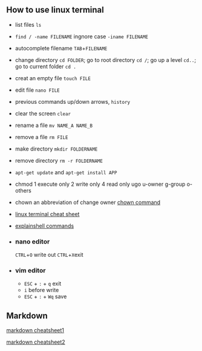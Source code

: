 ## How to use linux terminal
- list files `ls`
- `find / -name FILENAME` ingnore case `-iname FILENAME`
- autocomplete filename `TAB`+`FILENAME`
- change directory `cd FOLDER`; go to root directory `cd /`; go up a level `cd..`; go to current folder `cd .`
- creat an empty file `touch FILE`
- edit file `nano FILE`
- previous commands up/down arrows, `history`
- clear the screen `clear`
- rename a file `mv NAME_A NAME_B`
- remove a file `rm FILE`
- make directory `mkdir FOLDERNAME`
- remove directory `rm -r FOLDERNAME`
- `apt-get update` and `apt-get install APP`
- chmod 1 execute only 2 write only 4 read only  ugo
u-owner g-group o-others
- chown an abbreviation of change owner
[chown command](http://www.cnblogs.com/peida/archive/2012/12/04/2800684.html)
- [linux terminal cheat sheet](https://files.fosswire.com/2007/08/fwunixref.pdf)
- [explainshell commands](explainshell.com)

- ### nano editor
  `CTRL`+`O` write out `CTRL`+`X`exit

- ### vim editor
  - `ESC` + `:` + `q` exit
  - `i` before write
  - `ESC` + `:` + `Wq` save

## Markdown
  [markdown cheatsheet1](https://github.com/adam-p/markdown-here/wiki/Markdown-Cheatsheet)

  [markdown cheatsheet2](https://guides.github.com/pdfs/markdown-cheatsheet-online.pdf)
